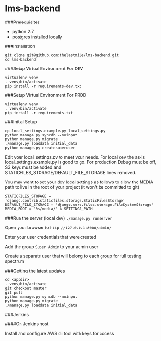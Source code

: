 # lms-backend

###Prerequisites

* python 2.7
* postgres installed locally

###Installation
```
git clone git@github.com:thelastmile/lms-backend.git
cd lms-backend
```

###Setup Virtual Environment For DEV
```
virtualenv venv
. venv/bin/activate
pip install -r requirements-dev.txt
```

###Setup Virtual Environment For PROD
```
virtualenv venv
. venv/bin/activate
pip install -r requirements.txt
```

###Initial Setup

```
cp local_settings.example.py local_settings.py
python manage.py syncdb --noinput
python manage.py migrate
./manage.py loaddata initial_data
python manage.py createsuperuser
```



Edit your local_settings.py to meet your needs.  For local dev the as-is local_settings.example.py is good to go.  For production Debug must be off, S3 keys must be added and STATICFILES_STORAGE/DEFAULT_FILE_STORAGE lines removed.

You may want to set your dev local settings as follows to allow the MEDIA path to live in the root of your project (it won't be committed to git)
```
STATICFILES_STORAGE = 'django.contrib.staticfiles.storage.StaticFilesStorage'
DEFAULT_FILE_STORAGE = 'django.core.files.storage.FileSystemStorage'
MEDIA_ROOT = '%s/media/' % SETTINGS_PATH
```

###Run the server (local dev)
`./manage.py runserver`

Open your browser to `http://127.0.0.1:8000/admin/`

Enter your user credentials that were created

Add the group `Super Admin` to your admin user

Create a separate user that will belong to each group for full testing spectrum

###Getting the latest updates
```
cd <appdir>
. venv/bin/activate
git checkout master
git pull
python manage.py syncdb --noinput
python manage.py migrate
./manage.py loaddata initial_data
```

###Jenkins

####On Jenkins host

Install and configure AWS cli tool with keys for access

